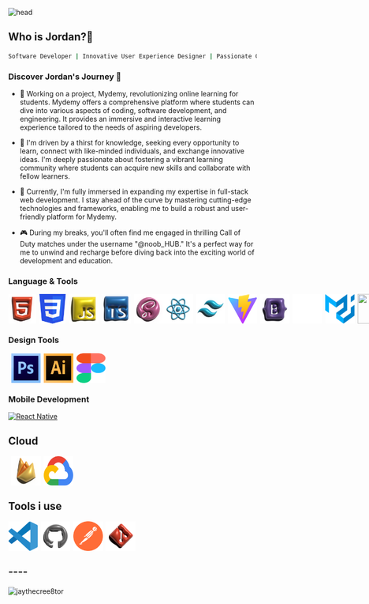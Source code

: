 ![head](https://www.linkpicture.com/q/github-banner_5.png)

## Who is Jordan?🤔
```bash
Software Developer | Innovative User Experience Designer | Passionate Creative
```

### Discover Jordan's Journey 🚀

- 🔭 Working on a project, Mydemy, revolutionizing online learning for students. Mydemy offers a comprehensive platform where students can dive into various aspects of coding, software development, and engineering. It provides an immersive and interactive learning experience tailored to the needs of aspiring developers.

- 💪 I'm driven by a thirst for knowledge, seeking every opportunity to learn, connect with like-minded individuals, and exchange innovative ideas. I'm deeply passionate about fostering a vibrant learning community where students can acquire new skills and collaborate with fellow learners.

- 🌱 Currently, I'm fully immersed in expanding my expertise in full-stack web development. I stay ahead of the curve by mastering cutting-edge technologies and frameworks, enabling me to build a robust and user-friendly platform for Mydemy.

- 🎮 During my breaks, you'll often find me engaged in thrilling Call of Duty matches under the username "@noob_HUB." It's a perfect way for me to unwind and recharge before diving back into the exciting world of development and education.

### **Language & Tools**
<div style="display: flex;">
  <img src="images/HTML5.svg" alt="" width="60" height="60">
  <img src="images/Group 83.svg" alt="" width="60" height="60" style="margin-left: 6px;">
  <img src="images/JAVASCRIPT.svg" alt="" width="60" height="60" style="margin-left: 6px;">
  <img src="images/TYPESCRIPT.svg" alt="" width="60" height="60" style="margin-left: 6px;">
  <img src="images/SAAS.svg" alt="" width="60" height="60" style="margin-left: 6px;">
  <img src="images/REACT.svg" alt="" width="60" height="60">
  <img src="images/TAILWIND.svg" alt="" width="60" height="60" style="margin-left: 6px;">
  <img src="images/Group 65.svg" alt="" width="60" height="60" style="margin-left: 6px;">
  <img src="images/BOOTSTRAP.svg" alt="" width="60" height="60" style="margin-left: 6px;">
  <img src="images/Group 78.svg" alt="" width="60" height="60" style="margin-left: 6px;">
  <img src="images/Group 24.svg" alt="" width="60" height="60" style="margin-left: 6px;">
  <img src="images/JAVA 24.svg" alt="" width="60" height="60" style="margin-left: 6px;">
</div>


### **Design Tools**
<div style=" display: flex;">
  <img src="images/Group 67.svg" alt="" width="60" height="60" style="margin-left: 6px;">
  <img src="images/Group 66.svg" alt="" width="60" height="60" style="margin-left: 6px;">
  <img src="images/Group 84.svg" alt="" width="60" height="60" style="margin-left: 6px;">
</div>

### **Mobile Development**

  [![React Native](https://img.shields.io/badge/React_Native-20232A?style=for-the-badge&logo=react&logoColor=61DAFB "React Native")](https://github.com/jaythecree8tor?tab=repositories)

## Cloud
<div style=" display: flex;">
  <img src="images/FIREBASE.svg" alt="" width="60" height="60" style="margin-left: 6px;">
  <img src="images/google-cloud-1.svg" alt="" width="60" height="60" style="margin-left: 6px;">
</div>

## Tools i use
<div style="display: flex;">
  <img src="images/Group 74.svg" alt="" width="60" height="60">
  <img src="images/GITHUB.svg" alt="" width="60" height="60" style="margin-left: 6px;">
  <img src="images/Group 27.svg" alt="" width="60" height="60" style="margin-left: 6px;">
  <img src="images/GIT.svg" alt="" width="60" height="60" style="margin-left: 6px;">

</div>

## ----
<p><img align="center" src="https://github-readme-stats.vercel.app/api/top-langs?username=jaythecree8tor&show_icons=true&locale=en&layout=compact" alt="jaythecree8tor" /></p>
